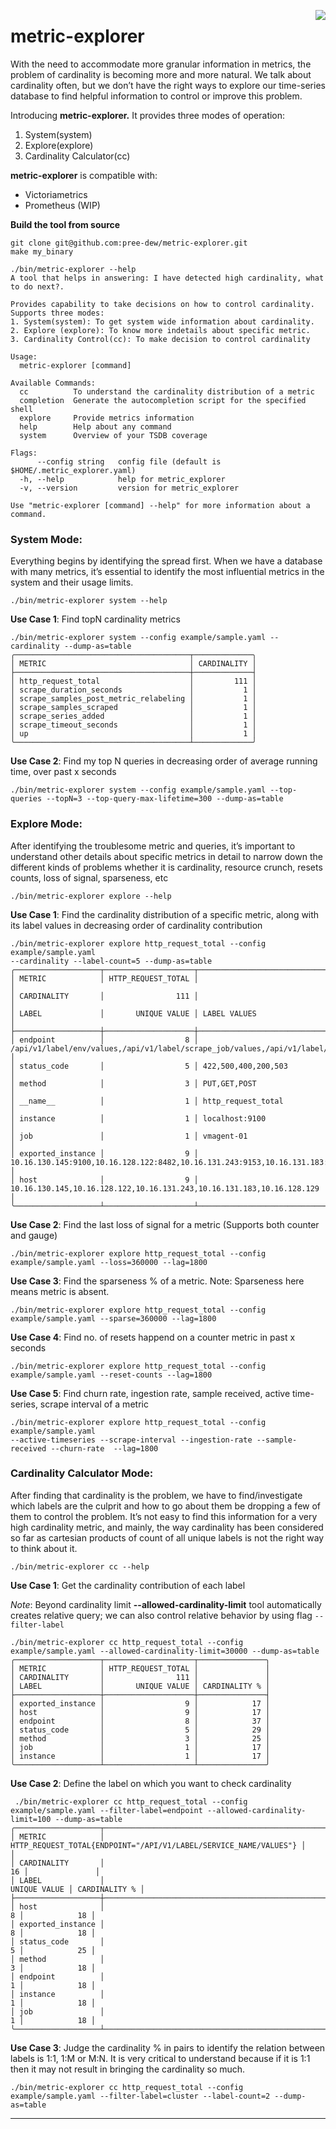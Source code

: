 <a href="https://last9.io"><img src="https://last9.github.io/assets/last9-github-badge.svg" align="right" /></a>

# metric-explorer
With the need to accommodate more granular information in metrics, the problem of cardinality is becoming more and more natural. We talk about cardinality often, but we don’t have the right ways to explore our time-series database to find helpful information to control or improve this problem.

Introducing **metric-explorer.** It provides three modes of operation:

1. System(system)
2. Explore(explore)
3. Cardinality Calculator(cc)

**metric-explorer** is compatible with:
- Victoriametrics
- Prometheus (WIP)

**Build the tool from source**
```
git clone git@github.com:pree-dew/metric-explorer.git
make my_binary
```


```
./bin/metric-explorer --help
A tool that helps in answering: I have detected high cardinality, what to do next?.

Provides capability to take decisions on how to control cardinality.
Supports three modes:
1. System(system): To get system wide information about cardinality.
2. Explore (explore): To know more indetails about specific metric.
3. Cardinality Control(cc): To make decision to control cardinality

Usage:
  metric-explorer [command]

Available Commands:
  cc          To understand the cardinality distribution of a metric
  completion  Generate the autocompletion script for the specified shell
  explore     Provide metrics information
  help        Help about any command
  system      Overview of your TSDB coverage

Flags:
      --config string   config file (default is $HOME/.metric_explorer.yaml)
  -h, --help            help for metric_explorer
  -v, --version         version for metric_explorer

Use "metric-explorer [command] --help" for more information about a command.
```
### System Mode:

Everything begins by identifying the spread first. When we have a database with many metrics, it’s essential to identify the most influential metrics in the system and their usage limits.
```
./bin/metric-explorer system --help
```
**Use Case 1**: Find topN cardinality metrics
```
./bin/metric-explorer system --config example/sample.yaml --cardinality --dump-as=table
╭───────────────────────────────────────┬─────────────╮
│ METRIC                                │ CARDINALITY │
├───────────────────────────────────────┼─────────────┤
│ http_request_total                    │         111 │
│ scrape_duration_seconds               │           1 │
│ scrape_samples_post_metric_relabeling │           1 │
│ scrape_samples_scraped                │           1 │
│ scrape_series_added                   │           1 │
│ scrape_timeout_seconds                │           1 │
│ up                                    │           1 │
╰───────────────────────────────────────┴─────────────╯
```
**Use Case 2**: Find my top N queries in decreasing order of average running time, over past x seconds
```
./bin/metric-explorer system --config example/sample.yaml --top-queries --topN=3 --top-query-max-lifetime=300 --dump-as=table
```
### Explore Mode:

After identifying the troublesome metric and queries, it’s important to understand other details about specific metrics in detail to narrow down the different kinds of problems whether it is cardinality, resource crunch, resets counts, loss of signal, sparseness, etc
```
./bin/metric-explorer explore --help
```
**Use Case 1**: Find the cardinality distribution of a specific metric, along with its label values in decreasing order of cardinality contribution
```
./bin/metric-explorer explore http_request_total --config example/sample.yaml 
--cardinality --label-count=5 --dump-as=table
╭───────────────────┬────────────────────┬───────────────────────────────────────────────────────────────────────────────────────────────────────────────────────────────────────────────────────╮
│ METRIC            │ HTTP_REQUEST_TOTAL │                                                                                                                                                       │
│ CARDINALITY       │                111 │                                                                                                                                                       │
│ LABEL             │       UNIQUE VALUE │ LABEL VALUES                                                                                                                                          │
├───────────────────┼────────────────────┼───────────────────────────────────────────────────────────────────────────────────────────────────────────────────────────────────────────────────────┤
│ endpoint          │                  8 │ /api/v1/label/env/values,/api/v1/label/scrape_job/values,/api/v1/label/service_name/values,/api/v1/label/handler/values,/api/v1/label/instance/values │
│ status_code       │                  5 │ 422,500,400,200,503                                                                                                                                   │
│ method            │                  3 │ PUT,GET,POST                                                                                                                                          │
│ __name__          │                  1 │ http_request_total                                                                                                                                    │
│ instance          │                  1 │ localhost:9100                                                                                                                                        │
│ job               │                  1 │ vmagent-01                                                                                                                                            │
│ exported_instance │                  9 │ 10.16.130.145:9100,10.16.128.122:8482,10.16.131.243:9153,10.16.131.183:8482,10.16.128.129:9100                                                        │
│ host              │                  9 │ 10.16.130.145,10.16.128.122,10.16.131.243,10.16.131.183,10.16.128.129                                                                                 │
╰───────────────────┴────────────────────┴───────────────────────────────────────────────────────────────────────────────────────────────────────────────────────────────────────────────────────╯
```
**Use Case 2**: Find the last loss of signal for a metric (Supports both counter and gauge)
```
./bin/metric-explorer explore http_request_total --config example/sample.yaml --loss=360000 --lag=1800
```
**Use Case 3**: Find the sparseness % of a metric. Note: Sparseness here means metric is absent.
```
./bin/metric-explorer explore http_request_total --config example/sample.yaml --sparse=360000 --lag=1800
```
**Use Case 4**: Find no. of resets happend on a counter metric in past x seconds
```
./bin/metric-explorer explore http_request_total --config example/sample.yaml --reset-counts --lag=1800
```
**Use Case 5**: Find churn rate, ingestion rate, sample received, active time-series, scrape interval of a metric
```
./bin/metric-explorer explore http_request_total --config example/sample.yaml 
--active-timeseries --scrape-interval --ingestion-rate --sample-received --churn-rate  --lag=1800
```
### Cardinality Calculator Mode:

After finding that cardinality is the problem, we have to find/investigate which labels are the culprit and how to go about them be dropping a few of them to control the problem. It’s not easy to find this information for a very high cardinality metric, and mainly, the way cardinality has been considered so far as cartesian products of count of all unique labels is not the right way to think about it.
```
./bin/metric-explorer cc --help
```
**Use Case 1**: Get the cardinality contribution of each label

*Note*: Beyond cardinality limit **--allowed-cardinality-limit** tool automatically creates relative query; we can also control relative behavior by using flag `--filter-label`
```
./bin/metric-explorer cc http_request_total --config example/sample.yaml --allowed-cardinality-limit=30000 --dump-as=table
╭───────────────────┬────────────────────┬───────────────╮
│ METRIC            │ HTTP_REQUEST_TOTAL │               │
│ CARDINALITY       │                111 │               │
│ LABEL             │       UNIQUE VALUE │ CARDINALITY % │
├───────────────────┼────────────────────┼───────────────┤
│ exported_instance │                  9 │            17 │
│ host              │                  9 │            17 │
│ endpoint          │                  8 │            37 │
│ status_code       │                  5 │            29 │
│ method            │                  3 │            25 │
│ job               │                  1 │            17 │
│ instance          │                  1 │            17 │
╰───────────────────┴────────────────────┴───────────────╯
```
**Use Case 2**: Define the label on which you want to check cardinality
```
 ./bin/metric-explorer cc http_request_total --config example/sample.yaml --filter-label=endpoint --allowed-cardinality-limit=100 --dump-as=table 
╭───────────────────┬──────────────────────────────────────────────────────────────────┬───────────────╮
│ METRIC            │ HTTP_REQUEST_TOTAL{ENDPOINT="/API/V1/LABEL/SERVICE_NAME/VALUES"} │               │
│ CARDINALITY       │                                                               16 │               │
│ LABEL             │                                                     UNIQUE VALUE │ CARDINALITY % │
├───────────────────┼──────────────────────────────────────────────────────────────────┼───────────────┤
│ host              │                                                                8 │            18 │
│ exported_instance │                                                                8 │            18 │
│ status_code       │                                                                5 │            25 │
│ method            │                                                                3 │            18 │
│ endpoint          │                                                                1 │            18 │
│ instance          │                                                                1 │            18 │
│ job               │                                                                1 │            18 │
╰───────────────────┴──────────────────────────────────────────────────────────────────┴───────────────╯
```
**Use Case 3**: Judge the cardinality % in pairs to identify the relation between labels is 1:1, 1:M or M:N. It is very critical to understand because if it is 1:1 then it may not result in bringing the cardinality so much.
```
./bin/metric-explorer cc http_request_total --config example/sample.yaml --filter-label=cluster --label-count=2 --dump-as=table
```

---
